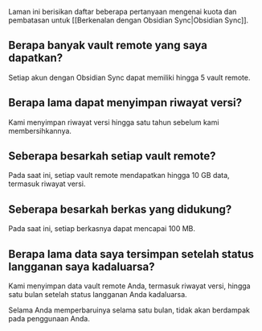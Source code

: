 Laman ini berisikan daftar beberapa pertanyaan mengenai kuota dan pembatasan untuk [[Berkenalan dengan Obsidian Sync|Obsidian Sync]].

## Berapa banyak vault remote yang saya dapatkan?

Setiap akun dengan Obsidian Sync dapat memiliki hingga 5 vault remote.

## Berapa lama dapat menyimpan riwayat versi?

Kami menyimpan riwayat versi hingga satu tahun sebelum kami membersihkannya.

## Seberapa besarkah setiap vault remote?

Pada saat ini, setiap vault remote mendapatkan hingga 10 GB data, termasuk riwayat versi.

## Seberapa besarkah berkas yang didukung?

Pada saat ini, setiap berkasnya dapat mencapai 100 MB.

## Berapa lama data saya tersimpan setelah status langganan saya kadaluarsa?

Kami menyimpan data vault remote Anda, termasuk riwayat versi, hingga satu bulan setelah status langganan Anda kadaluarsa.

Selama Anda memperbaruinya selama satu bulan, tidak akan berdampak pada penggunaan Anda.